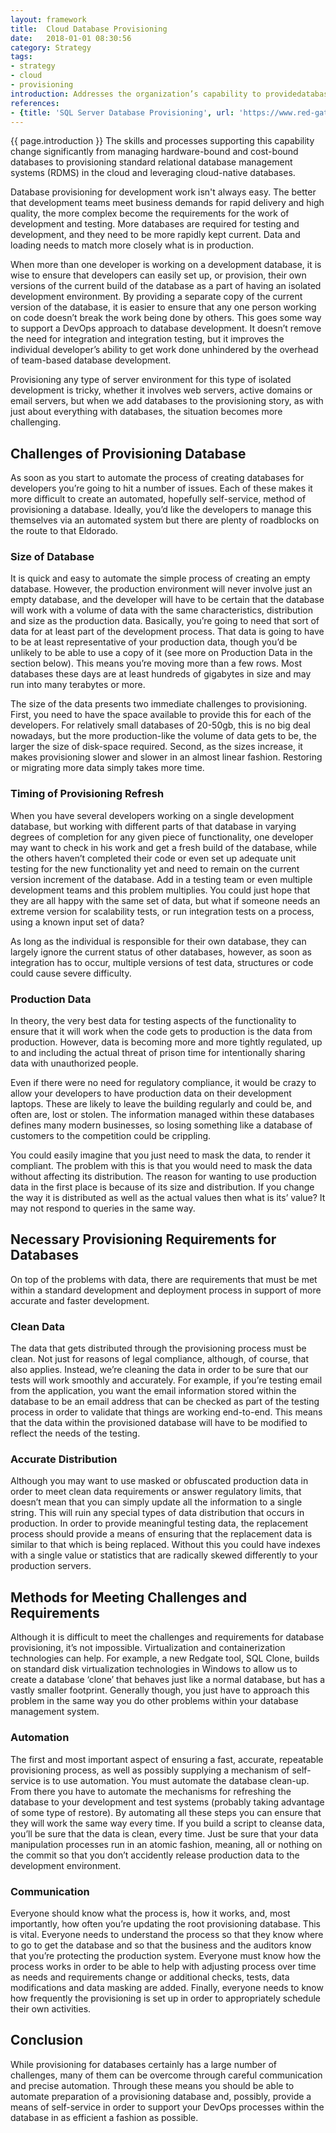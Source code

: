 ```yaml
---
layout: framework
title:  Cloud Database Provisioning
date:   2018-01-01 08:30:56
category: Strategy
tags:
- strategy
- cloud
- provisioning
introduction: Addresses the organization’s capability to providedatabase and database management systems in support of enterprise applications.
references:
- {title: 'SQL Server Database Provisioning', url: 'https://www.red-gate.com/simple-talk/sql/database-delivery/sql-server-database-provisioning/'}
---
```


{{ page.introduction }}
The skills and processes supporting this capability change significantly from
managing hardware-bound and cost-bound databases to provisioning standard
relational database management systems (RDMS) in the cloud and leveraging
cloud-native databases.

Database provisioning for development work isn't always easy. The better that development teams meet business demands for rapid delivery and high quality, the more complex become the requirements for the work of development and testing. More databases are required for testing and development, and they need to be more rapidly kept current. Data and loading needs to match more closely what is in production. 

When more than one developer is working on a development database, it is wise to ensure that developers can easily set up, or provision, their own versions of the current build of the database as a part of having an isolated development environment. By providing a separate copy of the current version of the database, it is easier to ensure that any one person working on code doesn’t break the work being done by others. This goes some way to support a DevOps approach to database development. It doesn’t remove the need for integration and integration testing, but it improves the individual developer’s ability to get work done unhindered by the overhead of team-based database development.

Provisioning any type of server environment for this type of isolated development is tricky, whether it involves web servers, active domains or email servers, but when we add databases to the provisioning story, as with just about everything with databases, the situation becomes more challenging.

## Challenges of Provisioning Database
As soon as you start to automate the process of creating databases for developers you’re going to hit a number of issues. Each of these makes it more difficult to create an automated, hopefully self-service, method of provisioning a database. Ideally, you’d like the developers to manage this themselves via an automated system but there are plenty of roadblocks on the route to that Eldorado.

### Size of Database
It is quick and easy to automate the simple process of creating an empty database. However, the production environment will never involve just an empty database, and the developer will have to be certain that the database will work with a volume of data with the same characteristics, distribution and size as the production data. Basically, you’re going to need that sort of data for at least part of the development process. That data is going to have to be at least representative of your production data, though you’d be unlikely to be able to use a copy of it (see more on Production Data in the section below). This means you’re moving more than a few rows. Most databases these days are at least hundreds of gigabytes in size and may run into many terabytes or more.

The size of the data presents two immediate challenges to provisioning. First, you need to have the space available to provide this for each of the developers. For relatively small databases of 20-50gb, this is no big deal nowadays, but the more production-like the volume of data gets to be, the larger the size of disk-space required. Second, as the sizes increase, it makes provisioning slower and slower in an almost linear fashion. Restoring or migrating more data simply takes more time.

### Timing of Provisioning Refresh
When you have several developers working on a single development database, but working with different parts of that database in varying degrees of completion for any given piece of functionality, one developer may want to check in his work and get a fresh build of the database, while the others haven’t completed their code or even set up adequate unit testing for the new functionality yet and need to remain on the current version increment of the database. Add in a testing team or even multiple development teams and this problem multiplies. You could just hope that they are all happy with the same set of data, but what if someone needs an extreme version for scalability tests, or run integration tests on a process, using a known input set of data?

As long as the individual is responsible for their own database, they can largely ignore the current status of other databases, however, as soon as integration has to occur, multiple versions of test data, structures or code could cause severe difficulty.

### Production Data
In theory, the very best data for testing aspects of the functionality to ensure that it will work when the code gets to production is the data from production. However, data is becoming more and more tightly regulated, up to and including the actual threat of prison time for intentionally sharing data with unauthorized people.

Even if there were no need for regulatory compliance, it would be crazy to allow your developers to have production data on their development laptops. These are likely to leave the building regularly and could be, and often are, lost or stolen. The information managed within these databases defines many modern businesses, so losing something like a database of customers to the competition could be crippling.

You could easily imagine that you just need to mask the data, to render it compliant. The problem with this is that you would need to mask the data without affecting its distribution. The reason for wanting to use production data in the first place is because of its size and distribution. If you change the way it is distributed as well as the actual values then what is its’ value? It may not respond to queries in the same way.

## Necessary Provisioning Requirements for Databases
On top of the problems with data, there are requirements that must be met within a standard development and deployment process in support of more accurate and faster development.

### Clean Data
The data that gets distributed through the provisioning process must be clean. Not just for reasons of legal compliance, although, of course, that also applies. Instead, we’re cleaning the data in order to be sure that our tests will work smoothly and accurately. For example, if you’re testing email from the application, you want the email information stored within the database to be an email address that can be checked as part of the testing process in order to validate that things are working end-to-end. This means that the data within the provisioned database will have to be modified to reflect the needs of the testing.

### Accurate Distribution
Although you may want to use masked or obfuscated production data in order to meet clean data requirements or answer regulatory limits, that doesn’t mean that you can simply update all the information to a single string. This will ruin any special types of data distribution that occurs in production. In order to provide meaningful testing data, the replacement process should provide a means of ensuring that the replacement data is similar to that which is being replaced. Without this you could have indexes with a single value or statistics that are radically skewed differently to your production servers.

## Methods for Meeting Challenges and Requirements
Although it is difficult to meet the challenges and requirements for database provisioning, it’s not impossible. Virtualization and containerization technologies can help. For example, a new Redgate tool, SQL Clone, builds on standard disk virtualization technologies in Windows to allow us to create a database ‘clone’ that behaves just like a normal database, but has a vastly smaller footprint. Generally though, you just have to approach this problem in the same way you do other problems within your database management system.

### Automation
The first and most important aspect of ensuring a fast, accurate, repeatable provisioning process, as well as possibly supplying a mechanism of self-service is to use automation. You must automate the database clean-up. From there you have to automate the mechanisms for refreshing the database to your development and test systems (probably taking advantage of some type of restore). By automating all these steps you can ensure that they will work the same way every time. If you build a script to cleanse data, you’ll be sure that the data is clean, every time. Just be sure that your data manipulation processes run in an atomic fashion, meaning, all or nothing on the commit so that you don’t accidently release production data to the development environment.

### Communication
Everyone should know what the process is, how it works, and, most importantly, how often you’re updating the root provisioning database. This is vital. Everyone needs to understand the process so that they know where to go to get the database and so that the business and the auditors know that you’re protecting the production system. Everyone must know how the process works in order to be able to help with adjusting process over time as needs and requirements change or additional checks, tests, data modifications and data masking are added. Finally, everyone needs to know how frequently the provisioning is set up in order to appropriately schedule their own activities.

## Conclusion
While provisioning for databases certainly has a large number of challenges, many of them can be overcome through careful communication and precise automation. Through these means you should be able to automate preparation of a provisioning database and, possibly, provide a means of self-service in order to support your DevOps processes within the database in as efficient a fashion as possible.